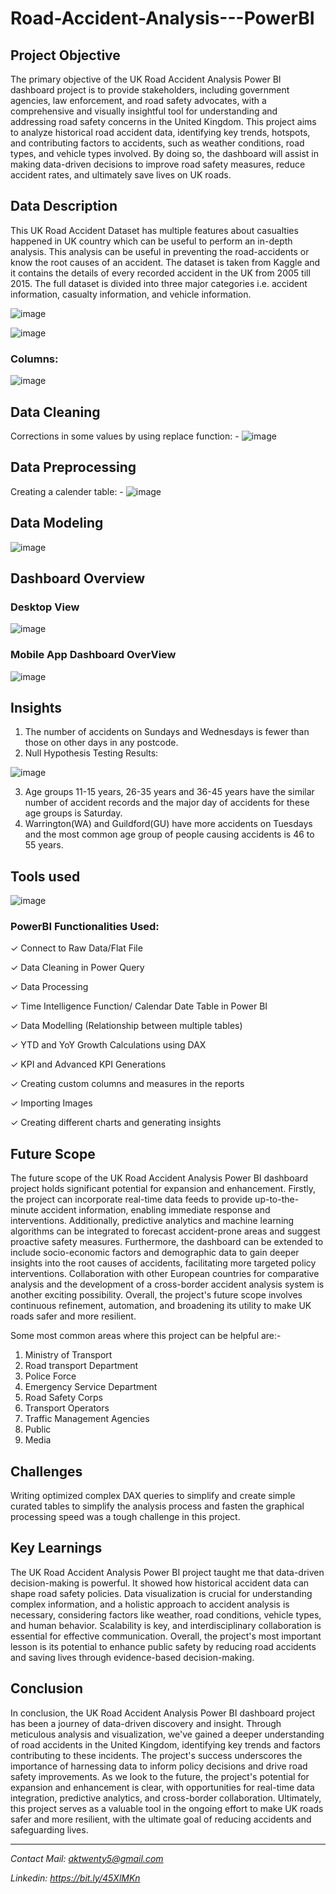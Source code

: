 # Road-Accident-Analysis---PowerBI

## Project Objective

The primary objective of the UK Road Accident Analysis Power BI dashboard project is to provide stakeholders, including government agencies, law enforcement, and road safety advocates, with a comprehensive and visually insightful tool for understanding and addressing road safety concerns in the United Kingdom. This project aims to analyze historical road accident data, identifying key trends, hotspots, and contributing factors to accidents, such as weather conditions, road types, and vehicle types involved. By doing so, the dashboard will assist in making data-driven decisions to improve road safety measures, reduce accident rates, and ultimately save lives on UK roads.

## Data Description

This UK Road Accident Dataset has multiple features about casualties happened in UK country which can be useful to perform an in-depth analysis. This analysis can be useful in preventing the road-accidents or know the root causes of an accident.
The dataset is taken from Kaggle and it contains the details of every recorded accident in the UK from 2005 till 2015. The full dataset is divided into three major categories i.e. accident information, casualty information, and vehicle information.

![image](https://github.com/anmolkumarfromspn/Road-Accident-Analysis---PowerBI/assets/128449996/4c7317b4-a7f6-483f-a0f9-326e030f1bb0)

![image](https://github.com/anmolkumarfromspn/Road-Accident-Analysis---PowerBI/assets/128449996/f42a08dc-bba9-4f92-86cc-ffb2457894c4)

### Columns: 

![image](https://github.com/anmolkumarfromspn/Road-Accident-Analysis---PowerBI/assets/128449996/dc919644-0028-4c8e-a648-57ad36e28797)

## Data Cleaning

Corrections in some values by using replace function: -
![image](https://github.com/anmolkumarfromspn/Road-Accident-Analysis---PowerBI/assets/128449996/e32ce0e7-cf12-4828-a35f-9f4f5aac92fc)

## Data Preprocessing

Creating a calender table: -
![image](https://github.com/anmolkumarfromspn/Road-Accident-Analysis---PowerBI/assets/128449996/b0e9aeec-fbe5-404c-a18e-3296da73f0db)

## Data Modeling

![image](https://github.com/anmolkumarfromspn/Road-Accident-Analysis---PowerBI/assets/128449996/c8d151b8-49f5-4b94-adc9-f2c532b2ae78)

## Dashboard Overview

### Desktop View 

![image](https://github.com/anmolkumarfromspn/Road-Accident-Analysis---PowerBI/assets/128449996/a1900572-7d2c-490e-a8b3-af6df8328c43)

### Mobile App Dashboard OverView

![image](https://github.com/anmolkumarfromspn/Road-Accident-Analysis---PowerBI/assets/128449996/4d47cb86-008a-4618-b731-7e398d2a02a6)

## Insights

1. The number of accidents on Sundays and Wednesdays is fewer than those on other days in any postcode.
2. Null Hypothesis Testing Results:
   
![image](https://github.com/anmolkumarfromspn/Road-Accident-Analysis---PowerBI/assets/128449996/8e6e3899-62a2-4b24-aa7f-1bf6da9a74bc)

3. Age groups 11-15 years, 26-35 years and 36-45 years have the similar number of accident records and the major day of accidents for these age groups is Saturday.
4. Warrington(WA) and Guildford(GU) have more accidents on Tuesdays and the most common age group of people causing accidents is 46 to 55 years.

## Tools used

![image](https://github.com/anmolkumarfromspn/Road-Accident-Analysis---PowerBI/assets/128449996/a3a11ab9-6a9a-4770-8c2e-0ff1f4a539b7)

### PowerBI Functionalities Used:

✓ Connect to Raw Data/Flat File

✓ Data Cleaning in Power Query

✓ Data Processing

✓ Time Intelligence Function/ Calendar Date Table in Power BI

✓ Data Modelling (Relationship between multiple tables)

✓ YTD and YoY Growth Calculations using DAX

✓ KPI and Advanced KPI Generations

✓ Creating custom columns and measures in the reports

✓ Importing Images

✓ Creating different charts and generating insights

## Future Scope

The future scope of the UK Road Accident Analysis Power BI dashboard project holds significant potential for expansion and enhancement. Firstly, the project can incorporate real-time data feeds to provide up-to-the-minute accident information, enabling immediate response and interventions. Additionally, predictive analytics and machine learning algorithms can be integrated to forecast accident-prone areas and suggest proactive safety measures. Furthermore, the dashboard can be extended to include socio-economic factors and demographic data to gain deeper insights into the root causes of accidents, facilitating more targeted policy interventions. Collaboration with other European countries for comparative analysis and the development of a cross-border accident analysis system is another exciting possibility. Overall, the project's future scope involves continuous refinement, automation, and broadening its utility to make UK roads safer and more resilient. 

Some most common areas where this project can be helpful are:-

1. Ministry of Transport
2. Road transport Department
3. Police Force
4. Emergency Service Department
5. Road Safety Corps
6. Transport Operators
7. Traffic Management Agencies
8. Public
9. Media

## Challenges

Writing optimized complex DAX queries to simplify  and create simple curated tables to simplify the analysis process and fasten the graphical processing speed was a tough challenge in this project.

## Key Learnings

The UK Road Accident Analysis Power BI project taught me that data-driven decision-making is powerful. It showed how historical accident data can shape road safety policies. Data visualization is crucial for understanding complex information, and a holistic approach to accident analysis is necessary, considering factors like weather, road conditions, vehicle types, and human behavior. Scalability is key, and interdisciplinary collaboration is essential for effective communication. Overall, the project's most important lesson is its potential to enhance public safety by reducing road accidents and saving lives through evidence-based decision-making.

## Conclusion

In conclusion, the UK Road Accident Analysis Power BI dashboard project has been a journey of data-driven discovery and insight. Through meticulous analysis and visualization, we've gained a deeper understanding of road accidents in the United Kingdom, identifying key trends and factors contributing to these incidents. The project's success underscores the importance of harnessing data to inform policy decisions and drive road safety improvements. As we look to the future, the project's potential for expansion and enhancement is clear, with opportunities for real-time data integration, predictive analytics, and cross-border collaboration. Ultimately, this project serves as a valuable tool in the ongoing effort to make UK roads safer and more resilient, with the ultimate goal of reducing accidents and safeguarding lives.

-----------------------------------------------------------------------------------------------------

*Contact Mail: aktwenty5@gmail.com*

*Linkedin: https://bit.ly/45XlMKn*



